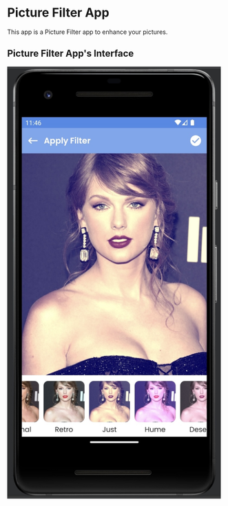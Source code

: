 # Picture Filter App

This app is a Picture Filter app to enhance your pictures.

## Picture Filter App's Interface
<img src="interface.jpg" height="1000">
